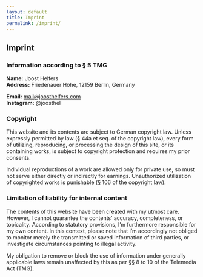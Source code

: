 ```yaml
---
layout: default
title: Imprint
permalink: /imprint/
---
```



## Imprint

### Information according to § 5 TMG

**Name:** Joost Helfers  
**Address:** Friedenauer Höhe, 12159 Berlin, Germany

**Email:** mail@joosthelfers.com  
**Instagram:** @joosthel

### Copyright
This website and its contents are subject to German copyright law. Unless expressly permitted by law (§ 44a et seq. of the copyright law), every form of utilizing, reproducing, or processing the design of this site, or its containing works, is subject to copyright protection and requires my prior consents.

Individual reproductions of a work are allowed only for private use, so must not serve either directly or indirectly for earnings. Unauthorized utilization of copyrighted works is punishable (§ 106 of the copyright law).

### Limitation of liability for internal content
The contents of this website have been created with my utmost care. However, I cannot guarantee the contents’ accuracy, completeness, or topicality. According to statutory provisions, I’m furthermore responsible for my own content. In this context, please note that I’m accordingly not obliged to monitor merely the transmitted or saved information of third parties, or investigate circumstances pointing to illegal activity.

My obligation to remove or block the use of information under generally applic­able laws remain unaffected by this as per §§ 8 to 10 of the Telemedia Act (TMG).